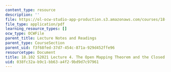 ```yaml
---
content_type: resource
description: ''
file: https://ol-ocw-studio-app-production.s3.amazonaws.com/courses/18-102-introduction-to-functional-analysis-spring-2021/038fc32ab9c1bb63a4f29bd9d7c97961_MIT18_102s21_lec4.pdf
file_type: application/pdf
learning_resource_types: []
ocw_type: OCWFile
parent_title: Lecture Notes and Readings
parent_type: CourseSection
parent_uid: f3f68fed-37d7-454c-871a-929d452ffe96
resourcetype: Document
title: 18.102 S2021 Lecture 4. The Open Mapping Theorem and the Closed Graph Theorem
uid: 038fc32a-b9c1-bb63-a4f2-9bd9d7c97961
---
```

